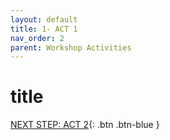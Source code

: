 ```yaml
---
layout: default
title: 1- ACT 1
nav_order: 2
parent: Workshop Activities
---
```


# title

[NEXT STEP: ACT 2](act-2.html){: .btn .btn-blue }
